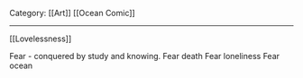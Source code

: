 Category: [[Art]] [[Ocean Comic]]
___
[[Lovelessness]]

Fear - conquered by study and knowing. 
Fear death
Fear loneliness
Fear ocean
